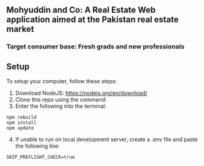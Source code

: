 <h2> Mohyuddin and Co: A Real Estate Web application aimed at the Pakistan real estate market 


<h3> Target consumer base: Fresh grads and new professionals

  
## Setup
To setup your computer, follow these steps:

1) Download NodeJS: https://nodejs.org/en/download/
2) Clone this repo using the command:
3) Enter the following into the terminal:
```
npm rebuild
npm install
npm update
```
4) If unable to run on local development server, create a .env file and paste the following line:
```
SKIP_PREFLIGHT_CHECK=true
```
